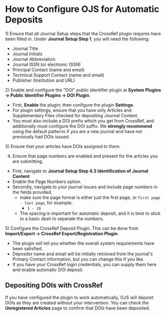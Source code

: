 # How to Configure OJS for Automatic Deposits

​1) Ensure that all Journal Setup steps that the CrossRef plugin requires have been filled in. Under **Journal Setup Step 1**, you will need the following:

-   Journal Title
-   Journal Initials
-   Journal Abbreviation
-   Journal ISSN (or electronic ISSN)
-   Principal Contact (name and email)
-   Technical Support Contact (name and email)
-   Publisher (Institution and URL)

​2) Enable and configure the "DOI" public identifier plugin at **System Plugins -\> Public Identifier Plugins -\> DOI Plugin**.

-   First, **Enable** the plugin; then configure the plugin **Settings**.
-   For plugin settings, ensure that you have only Articles and Supplementary Files checked for depositing Journal Content.
-   You must also include a DOI prefix which you get from CrossRef, and additionally must configure the DOI suffix. We **strongly recommend** using the default patterns if you are a new journal and have not previously had DOIs issued.

​3) Ensure that your articles have DOIs assigned to them.

4) Ensure that page numbers are enabled and present for the articles you are submitting.

- First, navigate to **Journal Setup Step 4.3  Identification of Journal Content**
- Enable the Page Numbers option.
- Secondly, navigate to your journal issues and include page numbers in the fields provided.
    - make sure the page format is either just the first page, or `first page - last page`, for example:
        - `1 - 10`
    - The spacing is important for automatic deposit, and it is best to stick to a basic dash to separate the numbers.

​5) Configure the CrossRef Deposit Plugin. This can be done from **Import/Export -\> CrossRef Export/Registration Plugin**.

-   The plugin will tell you whether the overall system requirements have been satisfied.
-   Depositor name and email will be initially retrieved from the journal's Primary Contact information, but you can change this if you like.
-   If you have your CrossRef login credentials, you can supply them here and enable automatic DOI deposit.



## Depositing DOIs with CrossRef

If you have configured the plugin to work automatically, OJS will deposit DOIs as they are created without your intervention. You can check the **Unregistered Articles** page to confirm that DOIs have been deposited.
